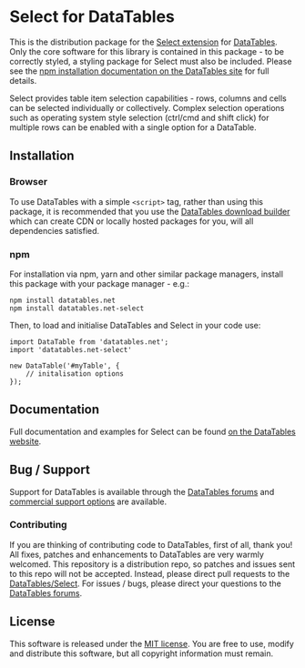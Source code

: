 # Select for DataTables 

This is the distribution package for the [Select extension](https://datatables.net/extensions/select) for [DataTables](https://datatables.net/). Only the core software for this library is contained in this package - to be correctly styled, a styling package for Select must also be included. Please see the [npm installation documentation on the DataTables site](https://datatables.net/manual/installation#Node.js-/-NPM) for full details.

Select provides table item selection capabilities - rows, columns and cells can be selected individually or collectively. Complex selection operations such as operating system style selection (ctrl/cmd and shift click) for multiple rows can be enabled with a single option for a DataTable.


## Installation

### Browser

To use DataTables with a simple `<script>` tag, rather than using this package, it is recommended that you use the [DataTables download builder](//datatables.net/download) which can create CDN or locally hosted packages for you, will all dependencies satisfied.

### npm

For installation via npm, yarn and other similar package managers, install this package with your package manager - e.g.:

```
npm install datatables.net
npm install datatables.net-select
```

Then, to load and initialise DataTables and Select in your code use:

```
import DataTable from 'datatables.net';
import 'datatables.net-select'

new DataTable('#myTable', {
    // initalisation options
});
```


## Documentation

Full documentation and examples for Select can be found [on the DataTables website](https://datatables.net/extensions/select).

## Bug / Support

Support for DataTables is available through the [DataTables forums](//datatables.net/forums) and [commercial support options](//datatables.net/support) are available.

### Contributing

If you are thinking of contributing code to DataTables, first of all, thank you! All fixes, patches and enhancements to DataTables are very warmly welcomed. This repository is a distribution repo, so patches and issues sent to this repo will not be accepted. Instead, please direct pull requests to the [DataTables/Select](http://github.com/DataTables/Select). For issues / bugs, please direct your questions to the [DataTables forums](//datatables.net/forums).


## License

This software is released under the [MIT license](//datatables.net/license). You are free to use, modify and distribute this software, but all copyright information must remain.
